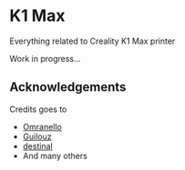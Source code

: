 
# K1 Max
Everything related to Creality K1 Max printer

Work in progress...


## Acknowledgements

Credits goes to 
 - [Omranello](https://github.com/Omranello/K1)
 - [Guilouz](https://github.com/Guilouz/Creality-K1-and-K1-Max)
 - [destinal](https://www.reddit.com/user/destinal/)
 - And many others

